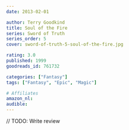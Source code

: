 ```yaml
---
date: 2013-02-01

author: Terry Goodkind
title: Soul of the Fire
series: Sword of Truth
series_order: 5
cover: sword-of-truth-5-soul-of-the-fire.jpg

rating: 3.0
published: 1999
goodreads_id: 761732

categories: ["Fantasy"]
tags: ["Fantasy", "Epic", "Magic"]

# Affiliates
amazon_nl: 
audible: 
---
```


// TODO: Write review
